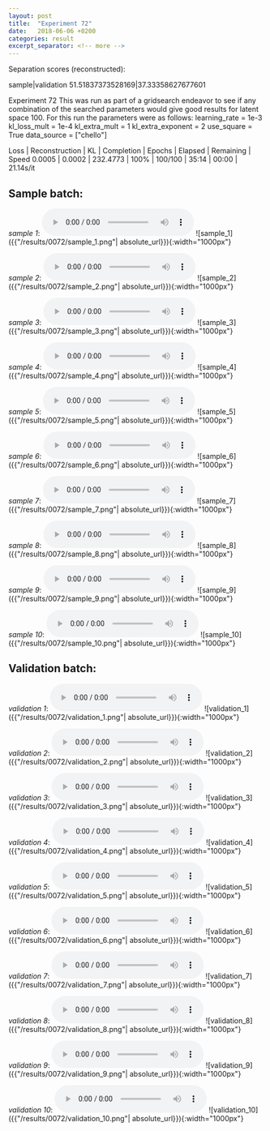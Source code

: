 ```yaml
---
layout: post
title:  "Experiment 72"
date:   2018-06-06 +0200
categories: result
excerpt_separator: <!-- more -->
---
```

Separation scores (reconstructed):

sample|validation
51.51837373528169|37.33358627677601
<!-- more -->
Experiment 72
This was run as part of a gridsearch endeavor to see if any combination of the searched parameters would give good results for latent space 100.
For this run the parameters were as follows:
learning_rate = 1e-3
kl_loss_mult = 1e-4
kl_extra_mult = 1
kl_extra_exponent = 2
use_square = True
data_source = ["chello"]

Loss | Reconstruction | KL | Completion | Epochs | Elapsed | Remaining | Speed
0.0005 | 0.0002 | 232.4773 | 100% | 100/100 | 35:14 | 00:00 | 21.14s/it

## **Sample batch**:
_sample 1_:
<audio src="/ResultsOverview/results/0072/sample_1.wav" controls preload></audio>
![sample_1]({{"/results/0072/sample_1.png"| absolute_url}}){:width="1000px"}

_sample 2_:
<audio src="/ResultsOverview/results/0072/sample_2.wav" controls preload></audio>
![sample_2]({{"/results/0072/sample_2.png"| absolute_url}}){:width="1000px"}

_sample 3_:
<audio src="/ResultsOverview/results/0072/sample_3.wav" controls preload></audio>
![sample_3]({{"/results/0072/sample_3.png"| absolute_url}}){:width="1000px"}

_sample 4_:
<audio src="/ResultsOverview/results/0072/sample_4.wav" controls preload></audio>
![sample_4]({{"/results/0072/sample_4.png"| absolute_url}}){:width="1000px"}

_sample 5_:
<audio src="/ResultsOverview/results/0072/sample_5.wav" controls preload></audio>
![sample_5]({{"/results/0072/sample_5.png"| absolute_url}}){:width="1000px"}

_sample 6_:
<audio src="/ResultsOverview/results/0072/sample_6.wav" controls preload></audio>
![sample_6]({{"/results/0072/sample_6.png"| absolute_url}}){:width="1000px"}

_sample 7_:
<audio src="/ResultsOverview/results/0072/sample_7.wav" controls preload></audio>
![sample_7]({{"/results/0072/sample_7.png"| absolute_url}}){:width="1000px"}

_sample 8_:
<audio src="/ResultsOverview/results/0072/sample_8.wav" controls preload></audio>
![sample_8]({{"/results/0072/sample_8.png"| absolute_url}}){:width="1000px"}

_sample 9_:
<audio src="/ResultsOverview/results/0072/sample_9.wav" controls preload></audio>
![sample_9]({{"/results/0072/sample_9.png"| absolute_url}}){:width="1000px"}

_sample 10_:
<audio src="/ResultsOverview/results/0072/sample_10.wav" controls preload></audio>
![sample_10]({{"/results/0072/sample_10.png"| absolute_url}}){:width="1000px"}

## **Validation batch**:
_validation 1_:
<audio src="/ResultsOverview/results/0072/validation_1.wav" controls preload></audio>
![validation_1]({{"/results/0072/validation_1.png"| absolute_url}}){:width="1000px"}

_validation 2_:
<audio src="/ResultsOverview/results/0072/validation_2.wav" controls preload></audio>
![validation_2]({{"/results/0072/validation_2.png"| absolute_url}}){:width="1000px"}

_validation 3_:
<audio src="/ResultsOverview/results/0072/validation_3.wav" controls preload></audio>
![validation_3]({{"/results/0072/validation_3.png"| absolute_url}}){:width="1000px"}

_validation 4_:
<audio src="/ResultsOverview/results/0072/validation_4.wav" controls preload></audio>
![validation_4]({{"/results/0072/validation_4.png"| absolute_url}}){:width="1000px"}

_validation 5_:
<audio src="/ResultsOverview/results/0072/validation_5.wav" controls preload></audio>
![validation_5]({{"/results/0072/validation_5.png"| absolute_url}}){:width="1000px"}

_validation 6_:
<audio src="/ResultsOverview/results/0072/validation_6.wav" controls preload></audio>
![validation_6]({{"/results/0072/validation_6.png"| absolute_url}}){:width="1000px"}

_validation 7_:
<audio src="/ResultsOverview/results/0072/validation_7.wav" controls preload></audio>
![validation_7]({{"/results/0072/validation_7.png"| absolute_url}}){:width="1000px"}

_validation 8_:
<audio src="/ResultsOverview/results/0072/validation_8.wav" controls preload></audio>
![validation_8]({{"/results/0072/validation_8.png"| absolute_url}}){:width="1000px"}

_validation 9_:
<audio src="/ResultsOverview/results/0072/validation_9.wav" controls preload></audio>
![validation_9]({{"/results/0072/validation_9.png"| absolute_url}}){:width="1000px"}

_validation 10_:
<audio src="/ResultsOverview/results/0072/validation_10.wav" controls preload></audio>
![validation_10]({{"/results/0072/validation_10.png"| absolute_url}}){:width="1000px"}
